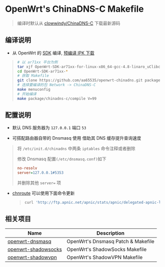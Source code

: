 OpenWrt's ChinaDNS-C Makefile
===

 > 编译时默认从 [clowwindy/ChinaDNS-C][1] 下载最新源码

编译说明
---

 - 从 OpenWrt 的 [SDK][S] 编译, [预编译 IPK 下载][2]

 > ```bash
 > # 以 ar71xx 平台为例
 > tar xjf OpenWrt-SDK-ar71xx-for-linux-x86_64-gcc-4.8-linaro_uClibc-0.9.33.2.tar.bz2
 > cd OpenWrt-SDK-ar71xx-*
 > # 获取 Makefile
 > git clone https://github.com/aa65535/openwrt-chinadns.git package/chinadns-c
 > # 选择要编译的包 Network -> ChinaDNS-C
 > make menuconfig
 > # 开始编译
 > make package/chinadns-c/compile V=99
 > ```

配置说明
---

 - 默认 DNS 服务器为 `127.0.0.1` 端口 `53`

 - 可搭配路由器自带的 Dnsmasq 使用 借助其 DNS 缓存提升查询速度

 > 将 `/etc/init.d/chinadns` 中两条 `iptables` 命令注释或者删除
 >
 > 修改 Dnsmasq 配置`(/etc/dnsmasq.conf)`如下
 > ```cfg
 > no-resolv
 > server=127.0.0.1#5353
 > ```
 > 并删除其他 `server=` 项

 - [chnroute][3] 可以使用下面命令更新
    > ```bash
    > curl 'http://ftp.apnic.net/apnic/stats/apnic/delegated-apnic-latest' | awk -F\| '/CN\|ipv4/ { printf("%s/%d\n", $4, 32-log($5)/log(2)) }' > /etc/chinadns_chnroute.txt
    > ```

相关项目
---

 Name                     | Description
 -------------------------|-----------------------------------
 [openwrt-dnsmasq][6]     | OpenWrt's Dnsmasq Patch & Makefile
 [openwrt-shadowsocks][7] | OpenWrt's ShadowSocks Makefile
 [openwrt-shadowvpn][5]   | OpenWrt's ShadowVPN Makefile


  [1]: https://github.com/clowwindy/ChinaDNS-C
  [2]: https://sourceforge.net/projects/openwrt-dist/files/chinadns-c/
  [3]: https://github.com/aa65535/openwrt-chinadns/blob/master/files/chinadns.route
  [5]: https://github.com/aa65535/openwrt-shadowvpn
  [6]: https://github.com/aa65535/openwrt-dnsmasq
  [7]: https://github.com/aa65535/openwrt-shadowsocks
  [S]: http://downloads.openwrt.org/snapshots/trunk/
